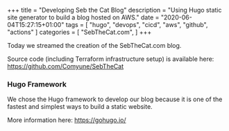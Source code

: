 +++
title = "Developing Seb the Cat Blog"
description = "Using Hugo static site generator to build a blog hosted on AWS."
date = "2020-06-04T15:27:15+01:00"
tags = [
  "hugo",
  "devops",
  "cicd",
  "aws",
  "github",
  "actions"
]
categories = [
  "SebTheCat.com",
]
+++

Today we streamed the creation of the SebTheCat.com blog.

Source code (including Terraform infrastructure setup) is available here:
https://github.com/Comyune/SebTheCat

<!--more-->

### Hugo Framework

We chose the Hugo framework to develop our blog because it is one of
the fastest and simplest ways to build a static website.

More information here:
https://gohugo.io/
